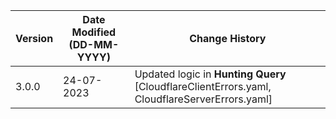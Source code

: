 | **Version** | **Date Modified (DD-MM-YYYY)** | **Change History**                          |
|-------------|--------------------------------|---------------------------------------------|
| 3.0.0       | 24-07-2023                     | Updated logic in **Hunting Query** [CloudflareClientErrors.yaml, CloudflareServerErrors.yaml]        | 
               